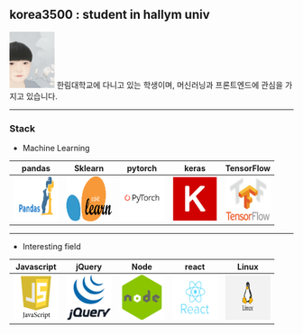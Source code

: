 

<h2> korea3500 : student in hallym univ </h2>  

<img src="/images/20175135.jpg" width="80" height="100">  
한림대학교에 다니고 있는 학생이며, 머신러닝과 프론트엔드에 관심을 가지고 있습니다.  

***  

### Stack ###

* Machine Learning


|pandas|Sklearn|pytorch|keras|TensorFlow|
|---|---|---|---|---|
|<img src="/images/pandas.png" width="80" height="80">|<img src="/images/sklearn.png" width="80" height="80">|<img src="/images/pytorch.png" width="80" height="80">|<img src="/images/keras.png" width="80" height="80">|<img src="/images/tensorflow.jpg" width="80" height="80">|


***  
* Interesting field

|Javascript|jQuery|Node|react|Linux|
|---|---|---|---|---|
|<img src="/images/javascript.png" width="80" height="80">|<img src="/images/jquery.gif" width="80" height="80">|<img src="/images/node.png" width="80" height="80">|<img src="/images/react.png" width="80" height="80">|<img src="/images/linux.png" width="80" height="80">|

